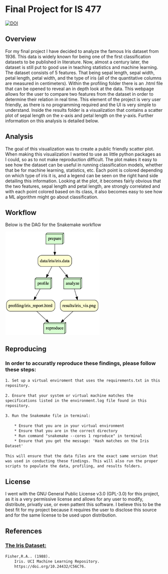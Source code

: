 # Final Project for IS 477 
[![DOI](https://zenodo.org/badge/728861039.svg)](https://zenodo.org/doi/10.5281/zenodo.10295632)

## Overview

For my final project I have decided to analyze the famous Iris dataset from 1936. This data is widely known for being one of the first classification datasets to be published in literature. Now, almost a century later, the dataset is still put to good use in teaching statistics and machine learning. The dataset consists of 5 features. That being sepal length, sepal width, petal length, petal width, and the type of iris (all of the quantitative columns are measured in centimeters). Within the profiling folder there is an .html file that can be opened to reveal an in depth look at the data. This webpage allows for the user to compare two features from the dataset in order to determine their relation in real time. This element of the project is very user friendly, as there is no programming required and the UI is very simple to understand. Inside the results folder is a visualization that contains a scatter plot of sepal length on the x-axis and petal length on the y-axis. Further information on this analysis is detailed below.

## Analysis

The goal of this visualization was to create a public friendly scatter plot. When making this visualization I wanted to use as little python packages as I could, so as to not make reproduction difficult. The plot makes it easy to see how the dataset can be useful in running classification models, whether that be for machine learning, statistics, etc. Each point is colored depending on which type of iris it is, and a legend can be seen on the right hand side detailing this information. Looking at the plot, it becomes fairly obvious that the two features, sepal length and petal length, are strongly correlated and with each point colored based on its class, it also becomes easy to see how a ML algorithm might go about classification.

## Workflow

Below is the DAG for the Snakemake workflow

<img src="workflow/dag_graph.png" width="300">

## Reproducing
### In order to accuratly reproduce these findings, please follow these steps:
    
    1. Set up a virtual enviroment that uses the requirements.txt in this repository.

    2. Ensure that your system or virtual machine matches the specifications listed in the environment.log file found in this repository.

    3. Run the Snakemake file in terminal:
    
        * Ensure that you are in your virtual environment
        * Ensure that you are in the correct directory
        * Run command "snakemake --cores 1 reproduce" in terminal
        * Ensure that you get the message: 'Hash matches on the Iris Dataset'

    This will ensure that the data files are the exact same version that was used in conducting these findings. This will also run the proper scripts to populate the data, profiling, and results folders.

## License

I went with the GNU General Public License v3.0 (GPL-3.0) for this project, as it is a very permissive license and allows for any user to modify, distribute, privatly use, or even pattent this software. I believe this to be the best fit for my project because it requires the user to disclose this source and for the same license to be used upon distribution.

## References

### [The Iris Dataset:](https://archive.ics.uci.edu/static/public/53/iris.zip)

    Fisher,R.A.. (1988). 
        Iris. UCI Machine Learning Repository.
        https://doi.org/10.24432/C56C76.
